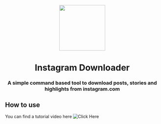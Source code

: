 <p align="center">
  <img height="150" style="margin-top:15px" src="https://i.imgur.com/lwbyQ1D.png" />
</p>
<h1 align="center">Instagram Downloader</h1>
<h3 align="center">A simple command based tool to download posts, stories and highlights from instagram.com</h3>

## How to use
You can find a tutorial video here ![Click Here](https://youtu.be/lEVK3g5pPqY)
